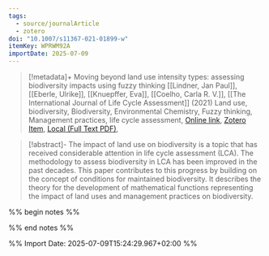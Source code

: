 ```yaml
---
tags:
  - source/journalArticle
  - zotero
doi: "10.1007/s11367-021-01899-w"
itemKey: WPRWM92A
importDate: 2025-07-09
---
```

>[!metadata]+
> Moving beyond land use intensity types: assessing biodiversity impacts using fuzzy thinking
> [[Lindner, Jan Paul]], [[Eberle, Ulrike]], [[Knuepffer, Eva]], [[Coelho, Carla R. V.]], 
> [[The International Journal of Life Cycle Assessment]] (2021)
> Land use, biodiversity, Biodiversity, Environmental Chemistry, Fuzzy thinking, Management practices, life cycle assessment, 
> [Online link](https://doi.org/10.1007/s11367-021-01899-w), [Zotero Item](zotero://select/library/items/WPRWM92A), [Local (Full Text PDF)](file://C:/Users/aburg/Documents/references/zotero/storage/94RC2TCI/Lindner2021_Movingland.pdf), 

>[!abstract]-
>The impact of land use on biodiversity is a topic that has received considerable attention in life cycle assessment (LCA). The methodology to assess biodiversity in LCA has been improved in the past decades. This paper contributes to this progress by building on the concept of conditions for maintained biodiversity. It describes the theory for the development of mathematical functions representing the impact of land uses and management practices on biodiversity.

%% begin notes %%

%% end notes %%

%% Import Date: 2025-07-09T15:24:29.967+02:00 %%
